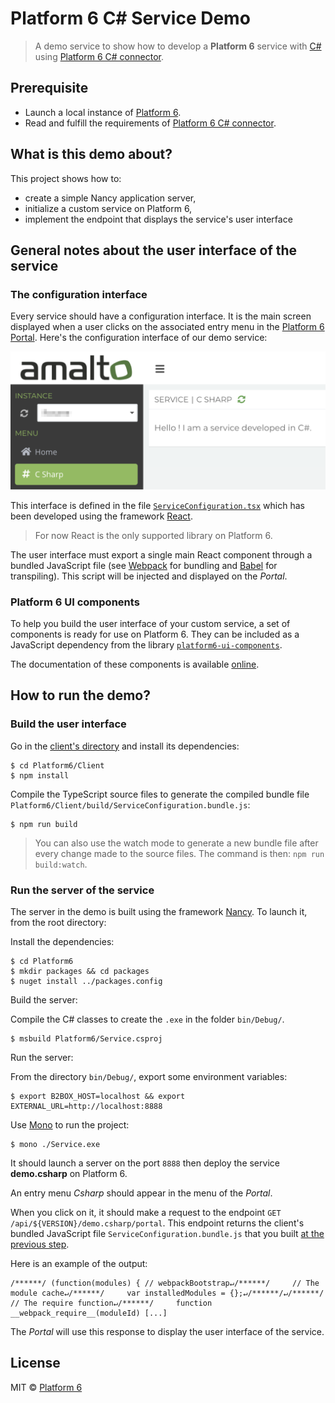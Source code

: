 # Platform 6 C# Service Demo

> A demo service to show how to develop a __Platform 6__ service with [C#](https://docs.microsoft.com/en-us/dotnet/csharp/) using [Platform 6 C# connector][platform6-connector-csharp].

## Prerequisite

- Launch a local instance of [Platform 6](https://documentation.amalto.com/platform6/master/).
- Read and fulfill the requirements of [Platform 6 C# connector][platform6-connector-csharp].

## What is this demo about?

This project shows how to:

- create a simple Nancy application server,
- initialize a custom service on Platform 6,
- implement the endpoint that displays the service's user interface

## General notes about the user interface of the service

### The configuration interface

Every service should have a configuration interface.
It is the main screen displayed when a user clicks on the associated entry menu in the [Platform 6 Portal].
Here's the configuration interface of our demo service:

![Service's configuration interface](images/service_configuration_interface_example.png)

This interface is defined in the file [`ServiceConfiguration.tsx`](Platform6/Client/Sources/ServiceConfiguration.tsx) which has been developed using the framework [React](https://reactjs.org/).

> For now React is the only supported library on Platform 6.

The user interface must export a single main React component through a bundled JavaScript file (see [Webpack](https://webpack.js.org/) for bundling and [Babel](https://babeljs.io/) for transpiling).
This script will be injected and displayed on the _Portal_.

### Platform 6 UI components

To help you build the user interface of your custom service, a set of components is ready for use on Platform 6.
They can be included as a JavaScript dependency from the library [`platform6-ui-components`](https://github.com/amalto/platform6-ui-components).

The documentation of these components is available [online](https://documentation.amalto.com/platform6/master/develop-app/custom-service/platform6-ui-components/docs/).

## How to run the demo?

### Build the user interface

Go in the [client's directory](./Platform6/Client) and install its dependencies:

```console
$ cd Platform6/Client
$ npm install
```

Compile the TypeScript source files to generate the compiled bundle file `Platform6/Client/build/ServiceConfiguration.bundle.js`:

```console
$ npm run build
```

> You can also use the watch mode to generate a new bundle file after every change made to the source files. The command is then: `npm run build:watch`.

### Run the server of the service

The server in the demo is built using the framework [Nancy](http://nancyfx.org/).
To launch it, from the root directory:

Install the dependencies:

```console
$ cd Platform6
$ mkdir packages && cd packages
$ nuget install ../packages.config
```

Build the server:

Compile the C# classes to create the `.exe` in the folder `bin/Debug/`.

```console
$ msbuild Platform6/Service.csproj 
```

Run the server:

From the directory `bin/Debug/`, export some environment variables:

```console
$ export B2BOX_HOST=localhost && export EXTERNAL_URL=http://localhost:8888
```

Use [Mono](//www.mono-project.com/) to run the project:

```console
$ mono ./Service.exe
```

It should launch a server on the port `8888` then deploy the service __demo.csharp__ on Platform 6.

An entry menu _Csharp_ should appear in the menu of the _Portal_.

When you click on it, it should make a request to the endpoint `GET /api/${VERSION}/demo.csharp/portal`.
This endpoint returns the client's bundled JavaScript file `ServiceConfiguration.bundle.js` that you built [at the previous step](#build-the-user-interface).

Here is an example of the output:

```
/******/ (function(modules) { // webpackBootstrap↵/******/     // The module cache↵/******/     var installedModules = {};↵/******/↵/******/     // The require function↵/******/     function __webpack_require__(moduleId) [...]
```

The _Portal_ will use this response to display the user interface of the service.

[platform6-connector-csharp]: https://github.com/amalto/platform6-connector-csharp
[Platform 6 Portal]: http://localhost:8480/

## License

MIT © [Platform 6](https://www.platform6.io)